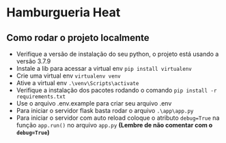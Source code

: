 # Hamburgueria Heat

## Como rodar o projeto localmente
- Verifique a versão de instalação do seu python, o projeto está usando a versão 3.7.9
- Instale a lib para acessar a virtual env `pip install virtualenv`
- Crie uma virtual env `virtualenv venv`
- Ative a virtual env `.\venv\Scripts\activate`
- Verifique a instalação dos pacotes rodando o comando `pip install -r requirements.txt`
- Use o arquivo .env.example para criar seu arquivo .env
- Para iniciar o servidor flask basta rodar o arquivo `.\app\app.py`
- Para iniciar o servidor com auto reload coloque o atributo `debug=True` na função `app.run()` no arquivo `app.py` **(Lembre de não comentar com o `debug=True`)**
